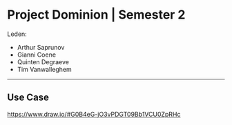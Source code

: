 # Project Dominion | Semester 2
Leden:
* Arthur Saprunov
* Gianni Coene
* Quinten Degraeve
* Tim Vanwalleghem

---
## Use Case
https://www.draw.io/#G0B4eG-jO3vPDGT09Bb1VCU0ZpRHc
